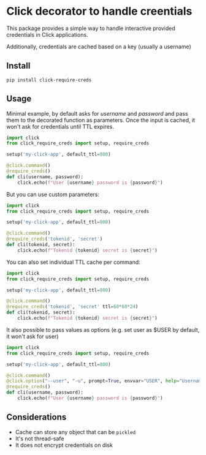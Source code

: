 # Click decorator to handle creentials

This package provides a simple way to handle interactive provided credentials in Click applications.

Additionally, credentials are cached based on a key (usually a username)  

## Install


```
pip install click-require-creds
```

## Usage

Minimal example, by default asks for _username_ and _password_ and pass them to the decorated function as parameters. Once the input is cached, it won't ask for credentials until TTL expires.

```python
import click
from click_require_creds import setup, require_creds 

setup('my-click-app', default_ttl=800)

@click.command()
@require_creds()
def cli(username, password):
    click.echo(f"User {username} password is {password}")
```

But you can use custom parameters:

```python
import click
from click_require_creds import setup, require_creds 

setup('my-click-app', default_ttl=800)

@click.command()
@require_creds('tokenid', 'secret')
def cli(tokenid, secret):
    click.echo(f"Tokenid {tokenid} secret is {secret}")
```

You can also set individual TTL cache per command:

```python
import click
from click_require_creds import setup, require_creds 

setup('my-click-app', default_ttl=800)

@click.command()
@require_creds('tokenid', 'secret' ttl=60*60*24)
def cli(tokenid, secret):
    click.echo(f"Tokenid {tokenid} secret is {secret}")
``` 

It also possible to pass values as options (e.g. set user as $USER by default, it won't ask for user)

```python
import click
from click_require_creds import setup, require_creds 

setup('my-click-app', default_ttl=800)

@click.command()
@click.option("--user", "-u", prompt=True, envvar="USER", help="Username")
@require_creds()
def cli(username, password):
    click.echo(f"User {username} password is {password}")
``` 


## Considerations

- Cache can store any object that can be `pickled`
- It's not thread-safe
- It does not encrypt credentials on disk